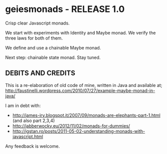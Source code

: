geiesmonads - RELEASE 1.0
===========
Crisp clear Javascript monads.

We start with experiments with Identity and Maybe monad. We verify the three laws for both of them.

We define and use a chainable Maybe monad.

Next step: chainable state monad. Stay tuned.

DEBITS AND CREDITS
------------------
This is a re-elaboration of old code of mine, written in Java and available at;
http://faustinelli.wordpress.com/2010/07/27/example-maybe-monad-in-java/

I am in debt with:
- http://james-iry.blogspot.it/2007/09/monads-are-elephants-part-1.html (and also part 2,3,4)
- http://jabberwocky.eu/2012/11/02/monads-for-dummies/
- http://igstan.ro/posts/2011-05-02-understanding-monads-with-javascript.html

Any feedback is welcome.

